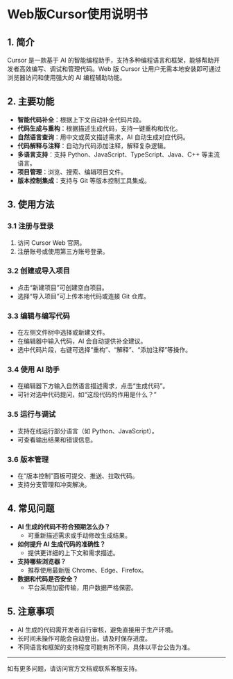 # Web版Cursor使用说明书

## 1. 简介
Cursor 是一款基于 AI 的智能编程助手，支持多种编程语言和框架，能够帮助开发者高效编写、调试和管理代码。Web 版 Cursor 让用户无需本地安装即可通过浏览器访问和使用强大的 AI 编程辅助功能。

## 2. 主要功能
- **智能代码补全**：根据上下文自动补全代码片段。
- **代码生成与重构**：根据描述生成代码，支持一键重构和优化。
- **自然语言查询**：用中文或英文描述需求，AI 自动生成对应代码。
- **代码解释与注释**：自动为代码添加注释，解释复杂逻辑。
- **多语言支持**：支持 Python、JavaScript、TypeScript、Java、C++ 等主流语言。
- **项目管理**：浏览、搜索、编辑项目文件。
- **版本控制集成**：支持与 Git 等版本控制工具集成。

## 3. 使用方法
### 3.1 注册与登录
1. 访问 Cursor Web 官网。
2. 注册账号或使用第三方账号登录。

### 3.2 创建或导入项目
- 点击“新建项目”可创建空白项目。
- 选择“导入项目”可上传本地代码或连接 Git 仓库。

### 3.3 编辑与编写代码
- 在左侧文件树中选择或新建文件。
- 在编辑器中输入代码，AI 会自动提供补全建议。
- 选中代码片段，右键可选择“重构”、“解释”、“添加注释”等操作。

### 3.4 使用 AI 助手
- 在编辑器下方输入自然语言描述需求，点击“生成代码”。
- 可针对选中代码提问，如“这段代码的作用是什么？”

### 3.5 运行与调试
- 支持在线运行部分语言（如 Python、JavaScript）。
- 可查看输出结果和错误信息。

### 3.6 版本管理
- 在“版本控制”面板可提交、推送、拉取代码。
- 支持分支管理和冲突解决。

## 4. 常见问题
- **AI 生成的代码不符合预期怎么办？**
  - 可重新描述需求或手动修改生成结果。
- **如何提升 AI 生成代码的准确性？**
  - 提供更详细的上下文和需求描述。
- **支持哪些浏览器？**
  - 推荐使用最新版 Chrome、Edge、Firefox。
- **数据和代码是否安全？**
  - 平台采用加密传输，用户数据严格保密。

## 5. 注意事项
- AI 生成的代码需开发者自行审核，避免直接用于生产环境。
- 长时间未操作可能会自动登出，请及时保存进度。
- 不同语言和框架的支持程度可能有所不同，具体以平台公告为准。

---

如有更多问题，请访问官方文档或联系客服支持。